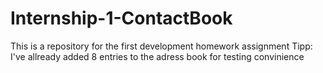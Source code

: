 # Internship-1-ContactBook
This is a repository for the first development homework assignment
Tipp: I've allready added 8 entries to the adress book for testing convinience
